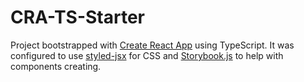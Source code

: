 # CRA-TS-Starter

Project bootstrapped with [Create React App](https://github.com/facebook/create-react-app) using TypeScript. It was configured to use [styled-jsx](https://github.com/zeit/styled-jsx) for CSS and [Storybook.js](https://storybook.js.org/) to help with components creating.
